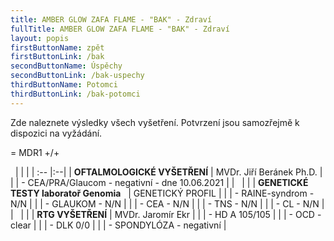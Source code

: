 ```yaml
---
title: AMBER GLOW ZAFA FLAME - "BAK" - Zdraví
fullTitle: AMBER GLOW ZAFA FLAME - "BAK" - Zdraví
layout: popis
firstButtonName: zpět
firstButtonLink: /bak
secondButtonName: Úspěchy
secondButtonLink: /bak-uspechy
thirdButtonName: Potomci
thirdButtonLink: /bak-potomci
---
```

Zde naleznete výsledky všech vyšetření. Potvrzení jsou samozřejmě k dispozici na vyžádání.

\= MDR1 +/+

&nbsp;
|  |  |
| :-- |:--|
| **OFTALMOLOGICKÉ VYŠETŘENÍ** | MVDr. Jiří Beránek Ph.D. |
|  | - CEA/PRA/Glaucom - negativní - dne 10.06.2021 |
| &nbsp; |  |
| **GENETICKÉ TESTY laboratoř Genomia**&nbsp;&nbsp; | GENETICKÝ PROFIL |
|  | - RAINE-syndrom - N/N |
|  | - GLAUKOM - N/N |
|  | - CEA - N/N |
|  | - TNS - N/N |
|  | - CL - N/N |
| &nbsp; |  |
| **RTG VYŠETŘENÍ** | MVDr. Jaromír Ekr |
|  | - HD A 105/105 |
|  | - OCD -  clear |
|  | - DLK 0/0 |
|  | - SPONDYLÓZA - negativní |